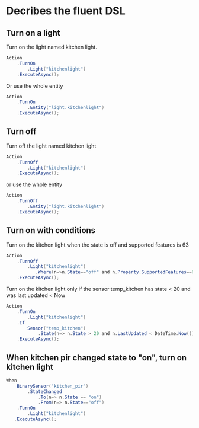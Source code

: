 ﻿
# Decribes the fluent DSL

## Turn on a light
Turn on the light named kitchen light.
```c#
Action
    .TurnOn
        .Light("kitchenlight")
    .ExecuteAsync();
```
Or use the whole entity 
```c#
Action
    .TurnOn
        .Entity("light.kitchenlight")
    .ExecuteAsync();
```

## Turn off
Turn off the light named kitchen light
```c#
Action
    .TurnOff
        .Light("kitchenlight")
    .ExecuteAsync();
```
or use the whole entity
```c#
Action
    .TurnOff
        .Entity("light.kitchenlight")
    .ExecuteAsync();
```

## Turn on with conditions
Turn on the kitchen light when the state is off and supported features is 63
```c#
Action
    .TurnOff
        .Light("kitchenlight")
           .Where(n=>n.State=="off" and n.Property.SupportedFeatures==63)
    .ExecuteAsync();
```

Turn on the kitchen light only if the sensor temp_kitchen has state < 20 and was last updated < Now

```c#
Action
    .TurnOn
        .Light("kitchenlight")
    .If
        Sensor("temp_kitchen")
            .State(n=> n.State > 20 and n.LastUpdated < DateTime.Now())
    .ExecuteAsync();
```

## When kitchen pir changed state to "on", turn on kitchen light
```c#
When
    BinarySensor("kitchen_pir")
        .StateChanged
            .To(n=> n.State == "on")
            .From(n=> n.State=="off")
    .TurnOn
        .Light("kitchenlight")
   .ExecuteAsync();
```